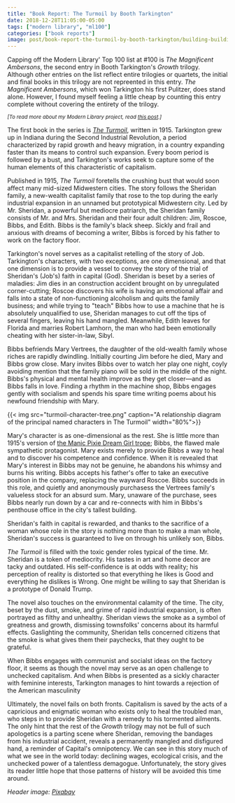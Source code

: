 ```yaml
---
title: "Book Report: The Turmoil by Booth Tarkington"
date: 2018-12-28T11:05:00-05:00
tags: ["modern library", "ml100"]
categories: ["book reports"]
image: post/book-report-the-turmoil-by-booth-tarkington/building-buildings-closed-273280.jpg
---
```


Capping off the Modern Library' Top 100 list at #100 is _The Magnificent Ambersons_, the second entry in Booth Tarkington's _Growth_ trilogy. Although other entries on the list reflect entire trilogies or quartets, the initial and final books in this trilogy are not repreented in this entry. _The Magnificent Ambersons_, which won Tarkington his first Pulitzer, does stand alone. However, I found myself feeling a little cheap by counting this entry complete without covering the entirety of the trilogy.

<!--more-->

<small>_[To read more about my Modern Library project, read [this post](../../post/the-modern-library-project/).]_</small>

The first book in the series is [_The Turmoil_](https://www.goodreads.com/book/show/2451408.The_Turmoil), written in 1915. Tarkington grew up in Indiana during the Second Industrial Revolution, a period characterized by rapid growth and heavy migration, in a country expanding faster than its means to control such expansion. Every boom period is followed by a bust, and Tarkington's works seek to capture some of the human elements of this characteristic of capitalism.

Published in 1915, _The Turmoil_ foretells the crushing bust that would soon affect many mid-sized Midwestern cities. The story follows the Sheridan family, a new-wealth capitalist family that rose to the top during the early industrial expansion in an unnamed but prototypical Midwestern city. Led by Mr. Sheridan, a powerful but mediocre patriarch, the Sheridan family consists of Mr. and Mrs. Sheridan and their four adult children: Jim, Roscoe, Bibbs, and Edith. Bibbs is the family's black sheep. Sickly and frail and anxious with dreams of becoming a writer, Bibbs is forced by his father to work on the factory floor.

Tarkington's novel serves as a capitalist retelling of the story of Job. Tarkington's characters, with two exceptions, are one dimensional, and that one dimension is to provide a vessel to convey the story of the trial of Sheridan's (Job's) faith in capital (God). Sheridan is beset by a series of maladies: Jim dies in an construction accident brought on by unregulated corner-cutting; Roscoe discovers his wife is having an emotional affair and falls into a state of non-functioning alcoholism and quits the family business; and while trying to "teach" Bibbs how to use a machine that he is absolutely unqualified to use, Sheridan manages to cut off the tips of several fingers, leaving his hand mangled. Meanwhile, Edith leaves for Florida and marries Robert Lamhorn, the man who had been emotionally cheating with her sister-in-law, Sibyl.

Bibbs befriends Mary Vertrees, the daughter of the old-wealth family whose riches are rapidly dwindling. Initially courting Jim before he died, Mary and Bibbs grow close. Mary invites Bibbs over to watch her play one night, coyly avoiding mention that the family piano will be sold in the middle of the night. Bibbs's physical and mental health improve as they get closer—and as Bibbs falls in love. Finding a rhythm in the machine shop, Bibbs engages gently with socialism and spends his spare time writing poems about his newfound friendship with Mary.

{{< img src="turmoil-character-tree.png" caption="A relationship diagram of the principal named characters in The Turmoil" width="80%">}}

Mary's character is as one-dimensional as the rest. She is little more than 1915's version of [the Manic Pixie Dream Girl trope](https://tvtropes.org/pmwiki/pmwiki.php/Main/ManicPixieDreamGirl); Bibbs, the flawed male sympathetic protagonist. Mary exists merely to provide Bibbs a way to heal and to discover his competence and confidence. When it is revealed that Mary's interest in Bibbs may not be genuine, he abandons his whimsy and burns his writing. Bibbs accepts his father's offer to take an executive position in the company, replacing the wayward Roscoe. Bibbs succeeds in this role, and quietly and anonymously purchasess the Vertrees family's valueless stock for an absurd sum. Mary, unaware of the purchase, sees Bibbs nearly run down by a car and re-connects with him in Bibbs's penthouse office in the city's tallest building.

Sheridan's faith in capital is rewarded, and thanks to the sacrifice of a woman whose role in the story is nothing more than to make a man whole, Sheridan's success is guaranteed to live on through his unlikely son, Bibbs.

_The Turmoil_ is filled with the toxic gender roles typical of the time. Mr. Sheridan is a token of mediocrity. His tastes in art and home decor are tacky and outdated. His self-confidence is at odds with reality; his perception of reality is distorted so that everything he likes is Good and everything he dislikes is Wrong. One might be willing to say that Sheridan is a prototype of Donald Trump.

The novel also touches on the environmental calamity of the time. The city, beset by the dust, smoke, and grime of rapid industrial expansion, is often portrayed as filthy and unhealthy. Sheridan views the smoke as a symbol of greatness and growth, dismissing townsfolks' concerns about its harmful effects. Gaslighting the community, Sheridan tells concerned citizens that the smoke is what gives them their paychecks, that they ought to be grateful.

When Bibbs engages with communist and socialst ideas on the factory floor, it seems as though the novel may serve as an open challenge to unchecked capitalism. And when Bibbs is presented as a sickly character with feminine interests, Tarkington manages to hint towards a rejection of the American masculinity

Ultimately, the novel fails on both fronts. Capitalism is saved by the acts of a capricious and enigmatic woman who exists only to heal the troubled man, who steps in to provide Sheridan with a remedy to his tormented ailments. The only hint that the rest of the _Growth_ trilogy may not be full of such apologetics is a parting scene where Sheridan, removing the bandages from his industrial accident, reveals a permanently mangled and disfigured hand, a reminder of Capital's omnipotency. We can see in this story much of what we see in the world today: declining wages, ecological crisis, and the unchecked power of a talentless demagogue. Unfortunately, the story gives its reader little hope that those patterns of history will be avoided this time around.

_Header image: [Pixabay](https://www.pexels.com/photo/building-buildings-closed-clouds-273280/)_